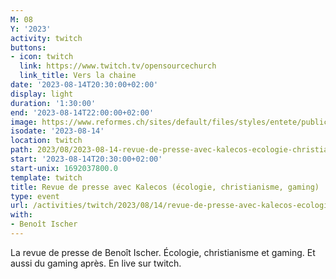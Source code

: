 ```yaml
---
M: 08
Y: '2023'
activity: twitch
buttons:
- icon: twitch
  link: https://www.twitch.tv/opensourcechurch
  link_title: Vers la chaine
date: '2023-08-14T20:30:00+02:00'
display: light
duration: '1:30:00'
end: '2023-08-14T22:00:00+02:00'
image: https://www.reformes.ch/sites/default/files/styles/entete/public/data/images/comm/257/Beno%C3%AEt%20Ischer.jpg
isodate: '2023-08-14'
location: twitch
path: 2023/08/2023-08-14-revue-de-presse-avec-kalecos-ecologie-christianisme-gaming.md
start: '2023-08-14T20:30:00+02:00'
start-unix: 1692037800.0
template: twitch
title: Revue de presse avec Kalecos (écologie, christianisme, gaming)
type: event
url: /activities/twitch/2023/08/14/revue-de-presse-avec-kalecos-ecologie-christianisme-gaming
with:
- Benoît Ischer
---
```

La revue de presse de Benoît Ischer. Écologie, christianisme et gaming. Et aussi du gaming après. En live sur twitch.